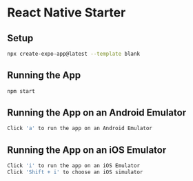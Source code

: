 # React Native Starter

## Setup

```bash
npx create-expo-app@latest --template blank
```

## Running the App

```bash
npm start
```

## Running the App on an Android Emulator

```bash
Click 'a' to run the app on an Android Emulator
```

## Running the App on an iOS Emulator

```bash
Click 'i' to run the app on an iOS Emulator
Click 'Shift + i' to choose an iOS simulator
```
